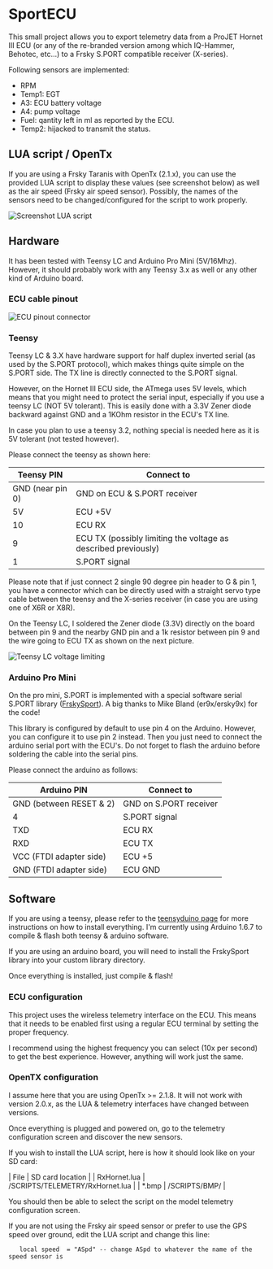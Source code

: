 # SportECU

This small project allows you to export telemetry data from a ProJET Hornet III ECU
(or any of the re-branded version among which IQ-Hammer, Behotec, etc...) to a
Frsky S.PORT compatible receiver (X-series).

Following sensors are implemented:
 - RPM
 - Temp1: EGT
 - A3: ECU battery voltage
 - A4: pump voltage
 - Fuel: qantity left in ml as reported by the ECU.
 - Temp2: hijacked to transmit the status.

## LUA script / OpenTx
If you are using a Frsky Taranis with OpenTx (2.1.x), you can use the provided LUA script
to display these values (see screenshot below) as well as the air speed (Frsky air speed sensor).
Possibly, the names of the sensors need to be changed/configured for the script to work properly.

![Screenshot LUA script](https://github.com/raphaelcoeffic/sport_ecu/blob/master/lua/screenshot.png?raw=true)

## Hardware

It has been tested with Teensy LC and Arduino Pro Mini (5V/16Mhz). However, it should
probably work with any Teensy 3.x as well or any other kind of Arduino board.

### ECU cable pinout

![ECU pinout connector](https://github.com/raphaelcoeffic/sport_ecu/blob/master/doc/ecu_connector_pinout.png?raw=true)

### Teensy

Teensy LC & 3.X have hardware support for half duplex inverted serial (as used by the S.PORT protocol),
which makes things quite simple on the S.PORT side. The TX line is directly connected to the S.PORT signal.

However, on the Hornet III ECU side, the ATmega uses 5V levels, which means that you might need to protect
the serial input, especially if you use a teensy LC (NOT 5V tolerant). This is easily done with a 3.3V Zener
diode backward against GND and a 1KOhm resistor in the ECU's TX line.

In case you plan to use a teensy 3.2, nothing special is needed here as it is 5V tolerant (not tested however).

Please connect the teensy as shown here:

| Teensy PIN        | Connect to                    |
| ----------------- | ----------------------------- |
| GND (near pin 0)  | GND on ECU & S.PORT receiver  |
| 5V                | ECU +5V                       |
| 10                | ECU RX                        |
| 9                 | ECU TX (possibly limiting the voltage as described previously) |
| 1                 | S.PORT signal                 |

Please note that if just connect 2 single 90 degree pin header to G & pin 1, you have a connector 
which can be directly used with a straight servo type cable between the teensy and the X-series 
receiver (in case you are using one of X6R or X8R).

On the Teensy LC, I soldered the Zener diode (3.3V) directly on the board between pin 9 and the 
nearby GND pin and a 1k resistor between pin 9 and the wire going to ECU TX as shown on the next picture.

![Teensy LC voltage limiting](https://github.com/raphaelcoeffic/sport_ecu/blob/master/doc/teensy_lc_voltage_limiting.png?raw=true)

### Arduino Pro Mini

On the pro mini, S.PORT is implemented with a special software serial S.PORT library 
([FrskySport](https://github.com/raphaelcoeffic/FrskySport)). A big thanks to Mike Bland (er9x/ersky9x) for the code!

This library is configured by default to use pin 4 on the Arduino. However, you can configure it to use pin 2 instead.
Then you just need to connect the arduino serial port with the ECU's. Do not forget to flash the arduino before soldering
the cable into the serial pins.

Please connect the arduino as follows:

| Arduino PIN             | Connect to              |
| ----------------------- | ----------------------- |
| GND (between RESET & 2) | GND on S.PORT receiver  |
| 4                       | S.PORT signal           |
| TXD                     | ECU RX                  |
| RXD                     | ECU TX                  |
| VCC (FTDI adapter side) | ECU +5                  |
| GND (FTDI adapter side) | ECU GND                 |


## Software

If you are using a teensy, please refer to the [teensyduino page](https://www.pjrc.com/teensy/td_download.html) for more instructions on how to install everything.
I'm currently using Arduino 1.6.7 to compile & flash both teensy & arduino software.

If you are using an arduino board, you will need to install the FrskySport library into your custom library directory.

Once everything is installed, just compile & flash!

### ECU configuration

This project uses the wireless telemetry interface on the ECU.
This means that it needs to be enabled first using a regular ECU terminal by setting the proper frequency.

I recommend using the highest frequency you can select (10x per second) to get the best experience. However, anything will work just the same.

### OpenTX configuration

I assume here that you are using OpenTx >= 2.1.8. It will not work with version 2.0.x, as the LUA & telemetry interfaces have changed between versions.

Once everything is plugged and powered on, go to the telemetry configuration screen and discover the new sensors.

If you wish to install the LUA script, here is how it should look like on your SD card:

| File          | SD card location                |
| RxHornet.lua  | /SCRIPTS/TELEMETRY/RxHornet.lua |
| *.bmp         | /SCRIPTS/BMP/                   |

You should then be able to select the script on the model telemetry configuration screen.

If you are not using the Frsky air speed sensor or prefer to use the GPS speed over ground, edit the LUA script and change this line:
```
   local speed  = "ASpd" -- change ASpd to whatever the name of the speed sensor is
```
